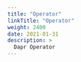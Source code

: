 ```yaml
---
title: "Operator"
linkTitle: "Operator"
weight: 2400
date: 2021-01-31
description: >
  Dapr Operator
---
```


